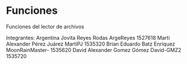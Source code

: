 # Funciones
Funciones del lector de archivos

Integrantes:
Argentina Jovita Reyes Rodas ArgeReyes
1527618
Marti Alexander Pérez Juárez MartiPJ 
1535320
Brian Eduardo Batz Enriquez MoonRainMaster- 
1535620
David Alexander Gomez Gómez David-GMZ2
1535720
